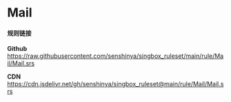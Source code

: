 # Mail

#### 规则链接

**Github**
https://raw.githubusercontent.com/senshinya/singbox_ruleset/main/rule/Mail/Mail.srs

**CDN**
https://cdn.jsdelivr.net/gh/senshinya/singbox_ruleset@main/rule/Mail/Mail.srs